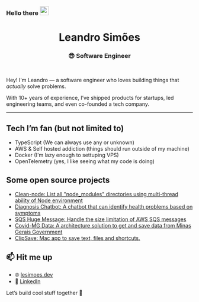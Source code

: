 <h3>Hello there <img src="https://github.com/TheDudeThatCode/TheDudeThatCode/blob/master/Assets/Hi.gif" width="24" /> </h3>



<div align="center">
  <h1>Leandro Simões</h1>
  <h3>😎 Software Engineer</h3><br>
</div>


Hey! I'm Leandro — a software engineer who loves building things that *actually* solve problems.

With 10+ years of experience, I’ve shipped products for startups, led engineering teams, and even co-founded a tech company.

---

## Tech I’m fan (but not limited to)

- TypeScript (We can always use any or unknown)
- AWS & Self hosted addiction (things should run outside of my machine)
- Docker (I'm lazy enough to settuping VPS)
- OpenTelemetry (yes, I like seeing what my code is doing)  

## Some open source projects

- [Clean-node: List all "node_modules" directories using multi-thread ability of Node environment](https://github.com/lesimoes/clean-node)
- [Diagnosis Chatbot: A chatbot that can identify health problems based on symptoms](https://github.com/lesimoes/diagnosis-chatbot)
- [SQS Huge Message: Handle the size limitation of AWS SQS messages](https://github.com/lesimoes/sqs-huge-message)
- [Covid-MG Data: A architecture solution to get and save data from Minas Gerais Government](https://github.com/lesimoes/COVID-MG)
- [ClipSave: Mac app to save text, files and shortcuts.](https://github.com/lesimoes/clip-save)



## 📫 Hit me up

- 🌐 [lesimoes.dev](https://github.com/lesimoes)  
- 💼 [LinkedIn](https://www.linkedin.com/in/lesimoess/)  


Let’s build cool stuff together 🚀

